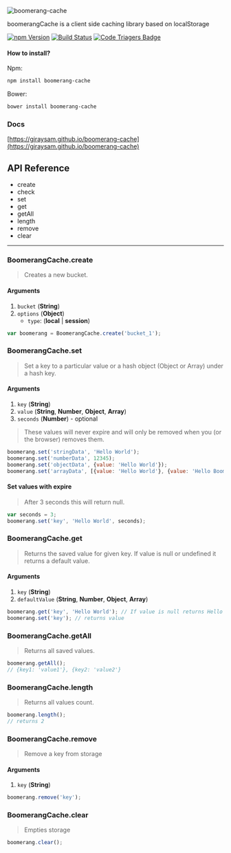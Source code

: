 ![boomerang-cache](https://raw.githubusercontent.com/giraysam/boomerang-cache/master/docs/app-thumbs.png)

boomerangCache is a client side caching library based on localStorage

[![npm Version][npm-badge]][npm]
[![Build Status][travis-badge]][travis]
[![Code Triagers Badge][code-triagers-badge]][code-triagers]

#### How to install?
Npm:
```sh
npm install boomerang-cache
```

Bower:
```sh
bower install boomerang-cache
```

### Docs
[https://giraysam.github.io/boomerang-cache](https://giraysam.github.io/boomerang-cache)

API Reference
-------------
* create
* check
* set
* get
* getAll
* length
* remove
* clear

* * *

### BoomerangCache.create

> Creates a new bucket.

#### Arguments

1. `bucket` (**String**)
2. `options` (**Object**)
    * `type`: (**local** | **session**)

 
```js
var boomerang = BoomerangCache.create('bucket_1');
```

### BoomerangCache.set

> Set a key to a particular value or a hash object (Object or Array) under a hash key.

#### Arguments

1. `key` (**String**)
2. `value` (**String**, **Number**, **Object**, **Array**)
3. `seconds` (**Number**) - optional


> These values will never expire and will only be removed when you (or the browser) removes them.

```js
boomerang.set('stringData', 'Hello World');
boomerang.set('numberData', 12345);
boomerang.set('objectData', {value: 'Hello World'});
boomerang.set('arrayData', [{value: 'Hello World'}, {value: 'Hello Boomerang'}]);
```

#### Set values with expire

> After 3 seconds this will return null.
```js
var seconds = 3;
boomerang.set('key', 'Hello World', seconds);
```

### BoomerangCache.get

> Returns the saved value for given key. If value is null or undefined it returns a default value.

#### Arguments

1. `key` (**String**)
2. `defaultValue` (**String**, **Number**, **Object**, **Array**)


```js
boomerang.get('key', 'Hello World'); // If value is null returns Hello World.
boomerang.set('key'); // returns value
```

### BoomerangCache.getAll

> Returns all saved values.

```js
boomerang.getAll();
// {key1: 'value1'}, {key2: 'value2'}
```


### BoomerangCache.length

> Returns all values count.

```js
boomerang.length();
// returns 2
```

### BoomerangCache.remove

> Remove a key from storage

#### Arguments

1. `key` (**String**)


```js
boomerang.remove('key');
```


### BoomerangCache.clear

> Empties storage


```js
boomerang.clear();
```

[npm]: https://www.npmjs.org/package/boomerang-cache
[npm-badge]: https://img.shields.io/npm/v/boomerang-cache.svg?style=flat-square
[travis]: https://travis-ci.org/giraysam/boomerang-cache
[travis-badge]: https://travis-ci.org/giraysam/boomerang-cache.svg?branch=master
[code-triagers]: https://www.codetriage.com/giraysam/boomerang-cache
[code-triagers-badge]: https://www.codetriage.com/giraysam/boomerang-cache/badges/users.svg
